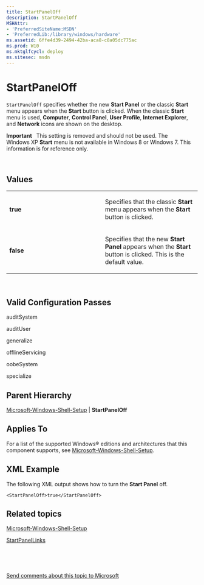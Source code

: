 ```yaml
---
title: StartPanelOff
description: StartPanelOff
MSHAttr:
- 'PreferredSiteName:MSDN'
- 'PreferredLib:/library/windows/hardware'
ms.assetid: 6ffe4d39-2494-42ba-aca8-c8a05dc775ac
ms.prod: W10
ms.mktglfcycl: deploy
ms.sitesec: msdn
---
```


# StartPanelOff


`StartPanelOff` specifies whether the new **Start Panel** or the classic **Start** menu appears when the **Start** button is clicked. When the classic **Start** menu is used, **Computer**, **Control Panel**, **User Profile**, **Internet Explorer**, and **Network** icons are shown on the desktop.

**Important**  
This setting is removed and should not be used. The Windows XP **Start** menu is not available in Windows 8 or Windows 7. This information is for reference only.

 

## Values


<table>
<colgroup>
<col width="50%" />
<col width="50%" />
</colgroup>
<tbody>
<tr class="odd">
<td><p><strong>true</strong></p></td>
<td><p>Specifies that the classic <strong>Start</strong> menu appears when the <strong>Start</strong> button is clicked.</p></td>
</tr>
<tr class="even">
<td><p><strong>false</strong></p></td>
<td><p>Specifies that the new <strong>Start Panel</strong> appears when the <strong>Start</strong> button is clicked. This is the default value.</p></td>
</tr>
</tbody>
</table>

 

## Valid Configuration Passes


auditSystem

auditUser

generalize

offlineServicing

oobeSystem

specialize

## Parent Hierarchy


[Microsoft-Windows-Shell-Setup](microsoft-windows-shell-setup-win7-microsoft-windows-shell-setup.md) | **StartPanelOff**

## Applies To


For a list of the supported Windows® editions and architectures that this component supports, see [Microsoft-Windows-Shell-Setup](microsoft-windows-shell-setup-win7-microsoft-windows-shell-setup.md).

## XML Example


The following XML output shows how to turn the **Start Panel** off.

``` syntax
<StartPanelOff>true</StartPanelOff>
```

## Related topics


[Microsoft-Windows-Shell-Setup](microsoft-windows-shell-setup-win7-microsoft-windows-shell-setup.md)

[StartPanelLinks](startpanellinks-win7-microsoft-windows-shell-setupstartpanellinks.md)

 

 

[Send comments about this topic to Microsoft](mailto:wsddocfb@microsoft.com?subject=Documentation%20feedback%20%5Bp_unattend\p_unattend%5D:%20StartPanelOff%20%20RELEASE:%20%2810/3/2016%29&body=%0A%0APRIVACY%20STATEMENT%0A%0AWe%20use%20your%20feedback%20to%20improve%20the%20documentation.%20We%20don't%20use%20your%20email%20address%20for%20any%20other%20purpose,%20and%20we'll%20remove%20your%20email%20address%20from%20our%20system%20after%20the%20issue%20that%20you're%20reporting%20is%20fixed.%20While%20we're%20working%20to%20fix%20this%20issue,%20we%20might%20send%20you%20an%20email%20message%20to%20ask%20for%20more%20info.%20Later,%20we%20might%20also%20send%20you%20an%20email%20message%20to%20let%20you%20know%20that%20we've%20addressed%20your%20feedback.%0A%0AFor%20more%20info%20about%20Microsoft's%20privacy%20policy,%20see%20http://privacy.microsoft.com/default.aspx. "Send comments about this topic to Microsoft")





